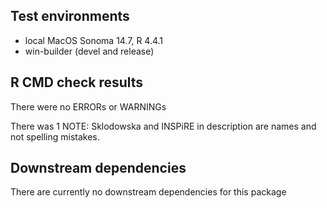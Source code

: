 ##  Test environments
* local MacOS Sonoma 14.7, R 4.4.1
* win-builder (devel and release)

## R CMD check results
There were no ERRORs or WARNINGs

There was 1 NOTE:
  Sklodowska and INSPiRE in description are names and not spelling mistakes.

## Downstream dependencies
There are currently no downstream dependencies for this package
